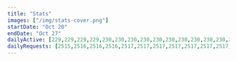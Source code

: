 ```yaml
---
title: "Stats"
images: ["/img/stats-cover.png"]
startDate: "Oct 20"
endDate: "Oct 27"
dailyActive: [229,229,229,229,230,230,230,230,230,230,230,230,230,230,230,230,230,230,231,231,231,231,231,231,231,231,231,231,231,231,231,231,231,231,231,231,231,231,231,231,231,231,231,231,231,231,231,232,232,232,232,232,232,232,232,232,232,232,232,232,232,232,232,232,232,232,232,232,232,232,232,232,232,232,232,232,233,233,233,233,233,233,233,233,233,233,233,233,233,233,233,233,233,233,233,233,233,233,233,233]
dailyRequests: [2515,2516,2516,2516,2517,2517,2517,2517,2517,2517,2517,2517,2517,2517,2518,2518,2518,2518,2518,2518,2518,2518,2518,2518,2518,2519,2519,2520,2521,2521,2521,2522,2522,2522,2522,2522,2522,2522,2522,2523,2524,2524,2525,2528,2529,2529,2529,2529,2529,2529,2529,2529,2530,2532,2532,2533,2533,2534,2536,2536,2536,2536,2537,2537,2538,2538,2538,2538,2538,2539,2540,2541,2542,2542,2543,2543,2543,2543,2543,2543,2543,2543,2544,2544,2545,2545,2545,2545,2545,2545,2545,2545,2545,2545,2545,2545,2545,2545,2545,2545]
---
```

